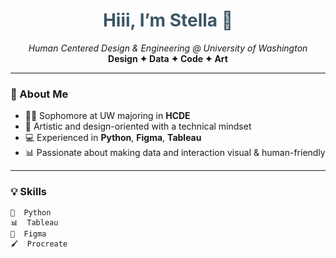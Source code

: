 <h1 align="center" style="color:#3b5667;">Hiii, I’m Stella 🌸</h1>

<p align="center">
  <em>Human Centered Design & Engineering @ University of Washington</em><br>
  <strong>Design ✦ Data ✦ Code ✦ Art</strong>
</p>

---

### 🎨 About Me

- 🧑‍🎓 Sophomore at UW majoring in **HCDE**
- 🎨 Artistic and design-oriented with a technical mindset
- 💻 Experienced in  **Python**, **Figma**, **Tableau**
- 📊 Passionate about making data and interaction visual & human-friendly

---

### 💡 Skills

```text
🐍  Python
📊  Tableau
🎨  Figma
🖌️  Procreate
